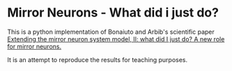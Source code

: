 # Mirror Neurons - What did i just do?
This is a python implementation of Bonaiuto and Arbib's scientific paper 
[Extending the mirror neuron system model, II: what did I just do? A new role for mirror neurons.](https://www.ncbi.nlm.nih.gov/pubmed/20217428)

It is an attempt to reproduce the results for teaching purposes.

